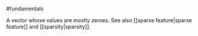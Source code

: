 #fundamentals

A vector whose values are mostly zeroes. See also [[sparse feature|sparse
feature]] and [[sparsity|sparsity]].

